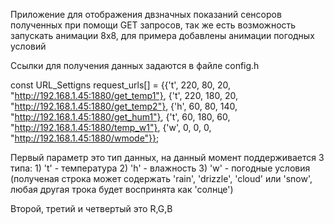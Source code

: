 Приложение для отображения двзначных показаний сенсоров полученных при помощи GET запросов,
так же есть возможность запускать анимации 8x8, для примера добавлены анимации погодных условий

Ссылки для получения данных задаются в файле config.h

const URL_Settigns request_urls[] = {{'t', 220, 80, 20, "http://192.168.1.45:1880/get_temp1"},
                                     {'t', 220, 180, 20, "http://192.168.1.45:1880/get_temp2"},
                                     {'h', 60, 80, 140, "http://192.168.1.45:1880/get_hum1"},
                                     {'t', 60, 180, 60, "http://192.168.1.45:1880/temp_w1"},
                                     {'w', 0, 0, 0, "http://192.168.1.45:1880/wmode"}};

Первый параметр это тип данных, на данный момент поддерживается 3 типа:
    1) 't' - температура
    2) 'h' - влажность
    3) 'w' - погодные условия (полученая строка может содержать 'rain', 'drizzle', 'cloud' или 'snow', любая другая трока будет воспринята как 'солнце')

Второй, третий и четвертый это R,G,B 